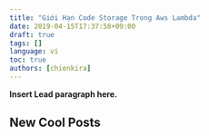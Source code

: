```yaml
---
title: "Giới Hạn Code Storage Trong Aws Lambda"
date: 2019-04-15T17:37:58+09:00
draft: true
tags: []
language: vi
toc: true
authors: [chienkira]
---
```


**Insert Lead paragraph here.**

## New Cool Posts


